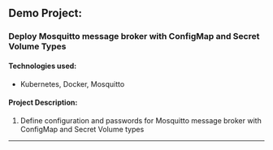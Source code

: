 ## Demo Project:
### Deploy Mosquitto message broker with ConfigMap and Secret Volume Types

#### Technologies used:
- Kubernetes, Docker, Mosquitto

#### Project Description:
1. Define configuration and passwords for Mosquitto
   message broker with ConfigMap and Secret Volume
   types

-------------------------------------------------------------------------------


